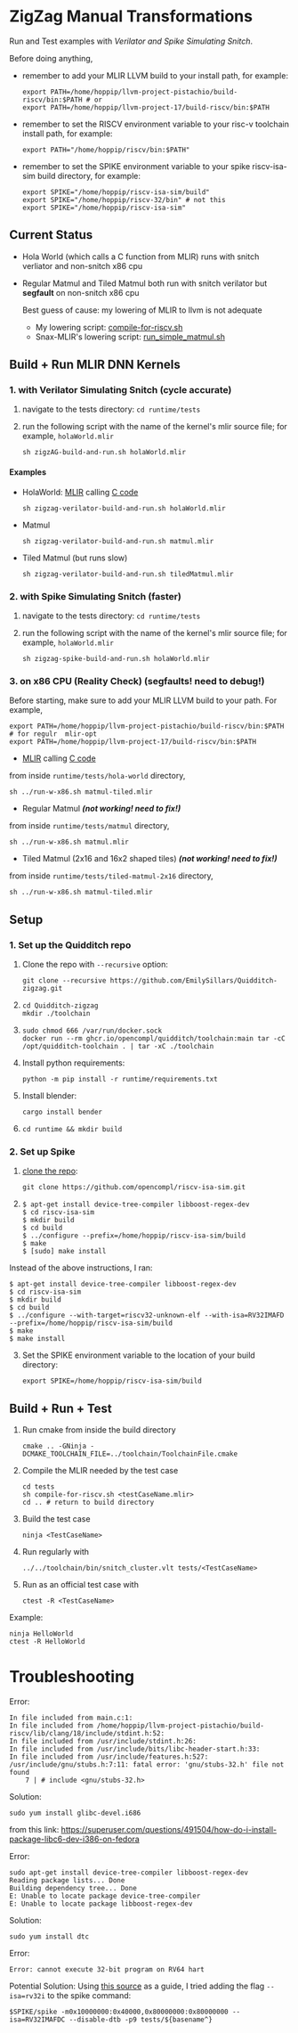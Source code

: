 # ZigZag Manual Transformations

Run and Test examples with *Verilator and Spike Simulating Snitch*.

Before doing anything,

- remember to add your MLIR LLVM build to your install path, for example:
  ```
  export PATH=/home/hoppip/llvm-project-pistachio/build-riscv/bin:$PATH # or
  export PATH=/home/hoppip/llvm-project-17/build-riscv/bin:$PATH
  ```

- remember to set the RISCV environment variable to your risc-v toolchain install path, for example:
  ```
  export PATH="/home/hoppip/riscv/bin:$PATH"
  ```

- remember to set the SPIKE environment variable to your spike riscv-isa-sim build directory, for example:
  ```
  export SPIKE="/home/hoppip/riscv-isa-sim/build"
  export SPIKE="/home/hoppip/riscv-32/bin" # not this
  export SPIKE="/home/hoppip/riscv-isa-sim"
  ```

  

## Current Status

- Hola World (which calls a C function from MLIR) runs with snitch verliator and non-snitch x86 cpu
- Regular Matmul and Tiled Matmul both run with snitch verilator but  **segfault** on non-snitch x86 cpu

  Best guess of cause: my lowering of MLIR to llvm is not adequate
  - My lowering script: [compile-for-riscv.sh](../runtime/tests/compile-for-riscv.sh)
  - Snax-MLIR's lowering script: [run_simple_matmul.sh](https://github.com/EmilySillars/snax-mlir-zigzag/blob/zigzag-to-snax/kernels/simple_matmul2/call-c-from-mlir/run_simple_matmul.sh)

## Build + Run MLIR DNN Kernels

### 1. with Verilator Simulating Snitch (cycle accurate)

1) navigate to the tests directory: `cd runtime/tests`

2) run the following script with the name of the kernel's mlir source file; for example, `holaWorld.mlir`
   ```
   sh zigzAG-build-and-run.sh holaWorld.mlir
   ```

#### Examples

- HolaWorld: [MLIR](../runtime/tests/hola-world/matmul-tiled.mlir) calling [C code](../runtime/tests/hola-world/main.c)

  ```
  sh zigzag-verilator-build-and-run.sh holaWorld.mlir
  ```

- Matmul
  ```
  sh zigzag-verilator-build-and-run.sh matmul.mlir
  ```
- Tiled Matmul (but runs slow)
  ```
  sh zigzag-verilator-build-and-run.sh tiledMatmul.mlir
  ```

### 2. with Spike Simulating Snitch (faster)

1. navigate to the tests directory: `cd runtime/tests`

2. run the following script with the name of the kernel's mlir source file; for example, `holaWorld.mlir`
   ```
   sh zigzag-spike-build-and-run.sh holaWorld.mlir
   ```

### 3. on x86 CPU (Reality Check) (segfaults! need to debug!)

Before starting, make sure to add your MLIR LLVM build to your path. For example,

```
export PATH=/home/hoppip/llvm-project-pistachio/build-riscv/bin:$PATH # for regulr  mlir-opt
export PATH=/home/hoppip/llvm-project-17/build-riscv/bin:$PATH
```

- [MLIR](../runtime/tests/hola-world/matmul-tiled.mlir) calling [C code](../runtime/tests/hola-world/main-no-snrt.c)
  

from inside `runtime/tests/hola-world` directory,

  ```
  sh ../run-w-x86.sh matmul-tiled.mlir
  ```

- Regular Matmul ***(not working! need to fix!)***
  

from inside `runtime/tests/matmul` directory,

  ```
  sh ../run-w-x86.sh matmul.mlir
  ```

- Tiled Matmul (2x16 and 16x2 shaped tiles)  ***(not working! need to fix!)***

 from inside `runtime/tests/tiled-matmul-2x16` directory,
  ```
  sh ../run-w-x86.sh matmul-tiled.mlir
  ```

## Setup

### 1. Set up the Quidditch repo

1. Clone the repo with `--recursive` option: 

   ```
   git clone --recursive https://github.com/EmilySillars/Quidditch-zigzag.git
   ```

2. ````
   cd Quidditch-zigzag
   mkdir ./toolchain
   ````

3. ```
   sudo chmod 666 /var/run/docker.sock
   docker run --rm ghcr.io/opencompl/quidditch/toolchain:main tar -cC /opt/quidditch-toolchain . | tar -xC ./toolchain
   ```

4. Install python requirements:
   ```
   python -m pip install -r runtime/requirements.txt
   ```

5. Install blender: 
   ```
   cargo install bender
   ```

6. ```
   cd runtime && mkdir build
   ```

### 2. Set up Spike

1. [clone the repo](https://github.com/opencompl/riscv-isa-sim/tree/CSR-Barrier):

   ```
   git clone https://github.com/opencompl/riscv-isa-sim.git
   ```

2. ```
   $ apt-get install device-tree-compiler libboost-regex-dev
   $ cd riscv-isa-sim
   $ mkdir build
   $ cd build
   $ ../configure --prefix=/home/hoppip/riscv-isa-sim/build
   $ make
   $ [sudo] make install
   ```

Instead of the above instructions, I ran:

```
$ apt-get install device-tree-compiler libboost-regex-dev
$ cd riscv-isa-sim
$ mkdir build
$ cd build
$ ../configure --with-target=riscv32-unknown-elf --with-isa=RV32IMAFD --prefix=/home/hoppip/riscv-isa-sim/build
$ make
$ make install
```



3. Set the SPIKE environment variable to the location of your build directory:

   ```
   export SPIKE=/home/hoppip/riscv-isa-sim/build
   ```

## Build + Run + Test

1. Run cmake from inside the build directory
   ```
   cmake .. -GNinja -DCMAKE_TOOLCHAIN_FILE=../toolchain/ToolchainFile.cmake
   ```

2. Compile the MLIR needed by the test case
   ```
   cd tests
   sh compile-for-riscv.sh <testCaseName.mlir>
   cd .. # return to build directory
   ```

3. Build the test case

   ```ninja <TestCaseName>
   ninja <TestCaseName>
   ```

4. Run regularly with
   ```
   ../../toolchain/bin/snitch_cluster.vlt tests/<TestCaseName>
   ```

5. Run as an official test case with
   ```
   ctest -R <TestCaseName>
   ```

Example:

```
ninja HelloWorld
ctest -R HelloWorld
```

# Troubleshooting

Error:

```
In file included from main.c:1:
In file included from /home/hoppip/llvm-project-pistachio/build-riscv/lib/clang/18/include/stdint.h:52:
In file included from /usr/include/stdint.h:26:
In file included from /usr/include/bits/libc-header-start.h:33:
In file included from /usr/include/features.h:527:
/usr/include/gnu/stubs.h:7:11: fatal error: 'gnu/stubs-32.h' file not found
    7 | # include <gnu/stubs-32.h>
```

Solution:

```
sudo yum install glibc-devel.i686
```

from this link: https://superuser.com/questions/491504/how-do-i-install-package-libc6-dev-i386-on-fedora

Error:
```
sudo apt-get install device-tree-compiler libboost-regex-dev
Reading package lists... Done
Building dependency tree... Done
E: Unable to locate package device-tree-compiler
E: Unable to locate package libboost-regex-dev

```

Solution:

```
sudo yum install dtc
```

Error:
```
Error: cannot execute 32-bit program on RV64 hart
```

Potential Solution: Using [this source](https://stackoverflow.com/questions/74948567/the-32-bit-program-cannot-be-executed-with-risc-v-spike-cant-execute-32-bit-pr) as a guide, I tried adding the flag `--isa=rv32i` to the spike command:

```
$SPIKE/spike -m0x10000000:0x40000,0x80000000:0x80000000 --isa=RV32IMAFDC --disable-dtb -p9 tests/${basename^}
```

